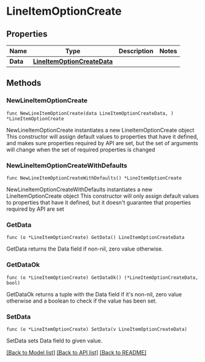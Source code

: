 # LineItemOptionCreate

## Properties

Name | Type | Description | Notes
------------ | ------------- | ------------- | -------------
**Data** | [**LineItemOptionCreateData**](LineItemOptionCreateData.md) |  | 

## Methods

### NewLineItemOptionCreate

`func NewLineItemOptionCreate(data LineItemOptionCreateData, ) *LineItemOptionCreate`

NewLineItemOptionCreate instantiates a new LineItemOptionCreate object
This constructor will assign default values to properties that have it defined,
and makes sure properties required by API are set, but the set of arguments
will change when the set of required properties is changed

### NewLineItemOptionCreateWithDefaults

`func NewLineItemOptionCreateWithDefaults() *LineItemOptionCreate`

NewLineItemOptionCreateWithDefaults instantiates a new LineItemOptionCreate object
This constructor will only assign default values to properties that have it defined,
but it doesn't guarantee that properties required by API are set

### GetData

`func (o *LineItemOptionCreate) GetData() LineItemOptionCreateData`

GetData returns the Data field if non-nil, zero value otherwise.

### GetDataOk

`func (o *LineItemOptionCreate) GetDataOk() (*LineItemOptionCreateData, bool)`

GetDataOk returns a tuple with the Data field if it's non-nil, zero value otherwise
and a boolean to check if the value has been set.

### SetData

`func (o *LineItemOptionCreate) SetData(v LineItemOptionCreateData)`

SetData sets Data field to given value.



[[Back to Model list]](../README.md#documentation-for-models) [[Back to API list]](../README.md#documentation-for-api-endpoints) [[Back to README]](../README.md)


